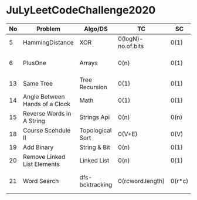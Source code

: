 # JuLyLeetCodeChallenge2020
No  | Problem | Algo/DS | TC  | SC|Vid/Expl links|Difficulty|
---|---|---|---|---|---|---|
5|HammingDistance|XOR|0(logN)-no.of.bits|0(1)|-|easy|
6|PlusOne|Arrays|0(n)|0(1)|backToBackSWE-https://www.youtube.com/watch?v=vA0t42qwKO0|easy|
13|Same Tree|Tree Recursion|0(1)|0(1)|In my notes|medium| 
14|Angle Between Hands of a Clock|Math|0(1)|0(1)|-|medium| 
15|Reverse Words in A String|Strings Api|0(n)|0(n)|-|medium|
18|Course Scehdule II |Topological Sort|0(V+E)|0(V)|My topSort Notes|medium|
19|Add Binary|String & Bit|0(n)|0(1)|-|easy|
20|Remove Linked List Elements|Linked List|0(n)|0(1)|-|easy|
21|Word Search|dfs-bcktracking|0(r*c*word.length)|0(r*c)|Kevin-https://www.youtube.com/watch?v=vYYNp0Jrdv0|medium|

